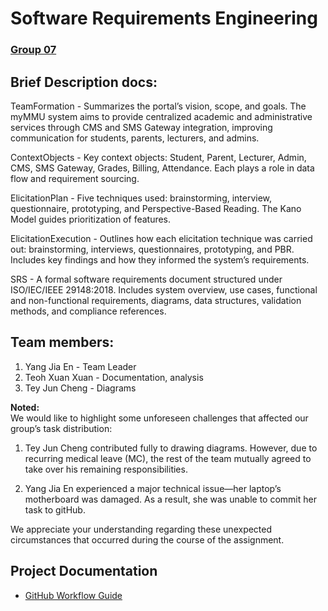 # Software Requirements Engineering

### <ins>Group 07</ins>

## **Brief Description docs:**  
TeamFormation -   Summarizes the portal’s vision, scope, and goals. The myMMU system aims to provide centralized academic and administrative services through CMS and SMS Gateway integration, improving communication for students, parents, lecturers, and admins.  

ContextObjects -   Key context objects: Student, Parent, Lecturer, Admin, CMS, SMS Gateway, Grades, Billing, Attendance. Each plays a role in data flow and requirement sourcing.  

ElicitationPlan -  Five techniques used: brainstorming, interview, questionnaire, prototyping, and Perspective-Based Reading. The Kano Model guides prioritization of features.  

ElicitationExecution -   Outlines how each elicitation technique was carried out: brainstorming, interviews, questionnaires, prototyping, and PBR. Includes key findings and how they informed the system’s requirements.  

SRS -   A formal software requirements document structured under ISO/IEC/IEEE 29148:2018. Includes system overview, use cases, functional and non-functional requirements, diagrams, data structures, validation methods, and compliance references.  

## **Team members:**  
1. Yang Jia En -   Team Leader  
2. Teoh Xuan Xuan -   Documentation, analysis  
3. Tey Jun Cheng - Diagrams

**Noted:**  
We would like to highlight some unforeseen challenges that affected our group’s task distribution:

1. Tey Jun Cheng contributed fully to drawing diagrams. However, due to recurring medical leave (MC), the rest of the team mutually agreed to take over his remaining responsibilities.  

2. Yang Jia En experienced a major technical issue—her laptop’s motherboard was damaged. As a result, she was unable to commit her task to gitHub.

We appreciate your understanding regarding these unexpected circumstances that occurred during the course of the assignment.

## Project Documentation
- [GitHub Workflow Guide](ProcessDocumentation/Github_workflow.md)
